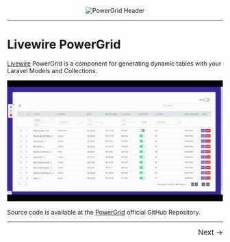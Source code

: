 <div align="center">
	<p><img  src="https://raw.githubusercontent.com/Power-Components/livewire-powergrid/main/art/header.jpg" alt="PowerGrid Header"></p>
</div>

------

# Livewire PowerGrid

[Livewire](https://laravel-livewire.com) PowerGrid is a component for  generating dynamic tables with your Laravel Models and Collections.

![Output](../_media/example.gif)

Source code is available at the [PowerGrid](https://github.com/Power-Components/livewire-powergrid) official GitHub Repository.

<hr/>
<footer style="float: right; font-size: larger">
    <span><a style="text-decoration: none;" href="#/get-started/upgrade-v1?id=upgrade-from-v1">Next →</a></span>
</footer>
